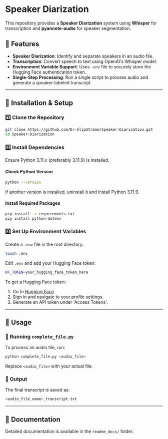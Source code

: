 # Speaker Diarization

This repository provides a **Speaker Diarization** system using **Whisper** for transcription and **pyannote-audio** for speaker segmentation.

## 📌 Features
- **Speaker Diarization**: Identify and separate speakers in an audio file.
- **Transcription**: Convert speech to text using OpenAI's Whisper model.
- **Environment Variable Support**: Uses `.env` file to securely store the Hugging Face authentication token.
- **Single-Step Processing**: Run a single script to process audio and generate a speaker-labeled transcript.

---
## 🚀 Installation & Setup

### 1️⃣ Clone the Repository
```sh
git clone https://github.com/Dr-SlipStream/Speaker-Diarization.git
cd Speaker-Diarization
```

### 2️⃣ Install Dependencies
Ensure Python 3.11.x (preferably 3.11.9) is installed.

#### **Check Python Version**
```sh
python --version
```
If another version is installed, uninstall it and install Python 3.11.9.

#### **Install Required Packages**
```sh
pip install -r requirements.txt
pip install python-dotenv
```

### 3️⃣ Set Up Environment Variables
Create a `.env` file in the root directory:
```sh
touch .env
```
Edit `.env` and add your Hugging Face token:
```sh
HF_TOKEN=your_hugging_face_token_here
```

To get a Hugging Face token:
1. Go to [Hugging Face](https://huggingface.co/)
2. Sign in and navigate to your profile settings.
3. Generate an API token under 'Access Tokens'.

---
## 📜 Usage

### 🔹 Running `complete_file.py`
To process an audio file, run:
```sh
python complete_file.py <audio_file>
```
Replace `<audio_file>` with your actual file.

### 🔹 Output
The final transcript is saved as:
```sh
<audio_file_name>_transcript.txt
```

---
## 📂 Documentation
Detailed documentation is available in the `readme_docs/` folder.

